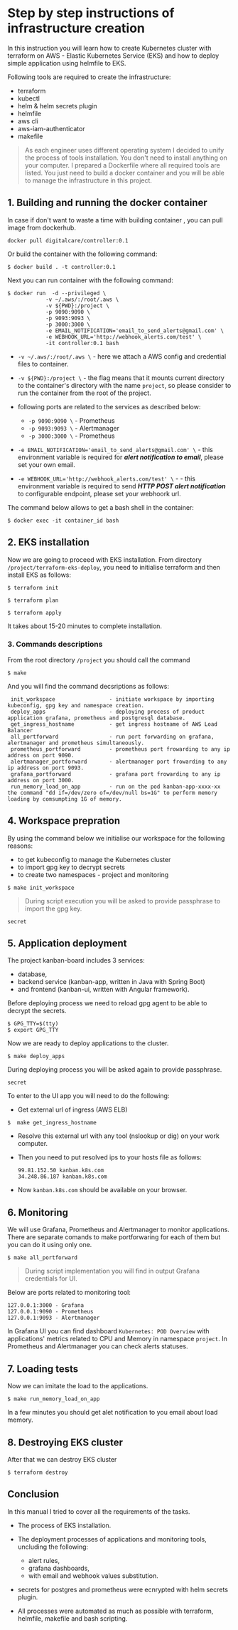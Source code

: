 # Step by step instructions of infrastructure creation

In this instruction you will learn how to create Kubernetes cluster with terraform on AWS - Elastic Kubernetes Service (EKS) and how to deploy simple application using helmfile to EKS.

Following tools are required to create the infrastructure:

- terraform
- kubectl
- helm & helm secrets plugin
- helmfile
- aws cli
- aws-iam-authenticator
- makefile

>As each engineer uses different operating system I decided to unify the process of tools installation. You don't need to install anything on your computer. I prepared a Dockerfile where all required tools are listed. You just need to build a docker container and you will be able to manage the infrastructure in this project.

## 1. Building and running the docker container

In case if don't want to waste a time with building container , you can pull image from dockerhub.

```shell
docker pull digitalcare/controller:0.1
```

Or build the container with the following command:

```shell
$ docker build . -t controller:0.1
```
Next you can run container with the following command:

```shell
$ docker run  -d --privileged \
            -v ~/.aws/:/root/.aws \
            -v ${PWD}:/project \
            -p 9090:9090 \
            -p 9093:9093 \
            -p 3000:3000 \
            -e EMAIL_NOTIFICATION='email_to_send_alerts@gmail.com' \
            -e WEBHOOK_URL='http://webhook_alerts.com/test' \
            -it controller:0.1 bash
```
- ```-v ~/.aws/:/root/.aws \``` - here we attach a AWS config and credential files to container.

- ```-v ${PWD}:/project \``` - the flag means that it mounts current directory to the container's directory with the name `project`, so please consider to run the container from the root of the project.

- following ports are related to the services as described below:
    - ```-p 9090:9090 \``` - Prometheus
    - ```-p 9093:9093 \``` - Alertmanager
    - ```-p 3000:3000 \``` - Prometheus

- ```-e EMAIL_NOTIFICATION='email_to_send_alerts@gmail.com' \``` - this environment variable is required for ***alert notification to email***, please set your own email.

- ```-e WEBHOOK_URL='http://webhook_alerts.com/test' \``` - - this environment variable is required to send ***HTTP POST alert notification*** to configurable endpoint, please set your webhoork url.

The command below allows to get a bash shell in the container:

```shell
$ docker exec -it container_id bash
```

## 2. EKS installation

Now we are going to proceed with EKS installation.
From directory `/project/terraform-eks-deploy`, you need to initialise terraform and then install EKS as follows:

```shell
$ terraform init
```
```shell
$ terraform plan
```
```shell
$ terraform apply
```
It takes about 15-20 minutes to complete installation.

### 3. Commands descriptions

From the root directory `/project` you should call the command
```shell
$ make
```
And you will find the command decsriptions as follows:

```
 init_workspace                 - initiate workspace by importing kubeconfig, gpg key and namespace creation.
 deploy_apps                    - deploying process of product application grafana, prometheus and postgresql database.
 get_ingress_hostname           - get ingress hostname of AWS Load Balancer
 all_portforward                - run port forwarding on grafana, alertmanager and prometheus simultaneously.
 prometheus_portforward         - prometheus port frowarding to any ip address on port 9090.
 alertmanager_portforward       - alertmanager port frowarding to any ip address on port 9093.
 grafana_portforward            - grafana port frowarding to any ip address on port 3000.
 run_memory_load_on_app         - run on the pod kanban-app-xxxx-xx the command "dd if=/dev/zero of=/dev/null bs=1G" to perform memory loading by comsumpting 1G of memory.
```

## 4. Workspace prepration

By using the command below we initialise our workspace for the following reasons:

- to get kubeconfig to manage the Kubernetes cluster
- to import gpg key to decrypt secrets
- to create two namespaces - project and monitoring

```shell
$ make init_workspace
```

>During script execution you will be asked to provide passphrase to import the gpg key.

```
secret
```

## 5. Application deployment

The project kanban-board includes 3 services:
- database,
- backend service (kanban-app, written in Java with Spring Boot)
- and frontend (kanban-ui, written with Angular framework).

Before deploying process we need to reload gpg agent to be able to decrypt the secrets.

```shell
$ GPG_TTY=$(tty)
$ export GPG_TTY
```
Now we are ready to deploy applications to the cluster.

```shell
$ make deploy_apps
```

During deploying process you will be asked again to provide passphrase.

```
secret
```
To enter to the UI app you will need to do the following:

- Get external url of ingress (AWS ELB)

```shell
$  make get_ingress_hostname
```
- Resolve this external url with any tool (nslookup or dig) on your work computer.

- Then you need to put resolved ips to your hosts file as follows:
    ```
    99.81.152.50 kanban.k8s.com
    34.248.86.187 kanban.k8s.com
    ```
- Now `kanban.k8s.com` should be available on your browser.


## 6. Monitoring

We will use Grafana, Prometheus and Alertmanager to monitor applications. There are separate comands to make portforwaring for each of them but you can do it using only one.

```shell
$ make all_portforward
```

>During script implementation you will find in output Grafana credentials for UI.

Below are ports related to monitoring tool:

```
127.0.0.1:3000 - Grafana
127.0.0.1:9090 - Prometheus
127.0.0.1:9093 - Alertmanager
```

In Grafana UI you can find dashboard `Kubernetes: POD Overview` with applications' metrics related to CPU and Memory in namespace `project`.
In Prometheus and Alertmanager you can check alerts statuses.

## 7. Loading tests

Now we can imitate the load to the applications.

```shell
$ make run_memory_load_on_app
```

In a few minutes you should get alet notification to you email about load memory.

## 8. Destroying EKS cluster

After that we can destroy EKS cluster

```shell
$ terraform destroy
```

## Conclusion

In this manual I tried to cover all the requirements of the tasks.
- The process of EKS installation.

- The deployment processes of applications and monitoring tools, uncluding the following:
    - alert rules,
    - grafana dashboards,
    - with email and webhook values substitution.

- secrets for postgres and prometheus were ecnrypted with helm secrets plugin.

- All processes were automated as much as possible with terraform, helmfile, makefile and bash scripting.



